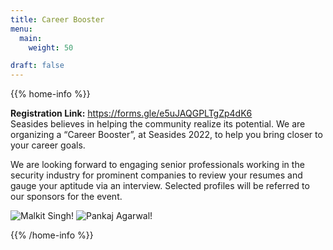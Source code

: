 ```yaml
---
title: Career Booster
menu:
  main:
    weight: 50

draft: false
---
```



{{% home-info %}}

<b>Registration Link:</b> https://forms.gle/e5uJAQGPLTgZp4dK6
<br>
Seasides believes in helping the community realize its potential. We are organizing a “Career Booster”, at Seasides 2022, to help you bring closer to your career goals.

We are looking forward to engaging senior professionals working in the security industry for prominent companies to review your resumes and gauge your aptitude via an interview. Selected profiles will be referred to our sponsors for the event.

![Malkit Singh!](/images/malkit_singh.jpg)
![Pankaj Agarwal!](/images/pankaj_agarwal.jpg)

{{% /home-info %}}